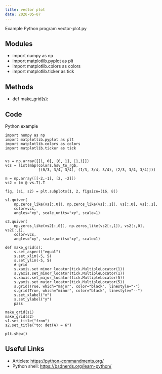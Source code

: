 ```yaml
---
title: vector plot
date: 2020-05-07
---
```

Example Python program vector-plot.py

## Modules

* import numpy as np
* import matplotlib.pyplot as plt
* import matplotlib.colors as colors
* import matplotlib.ticker as tick

## Methods

* def make_grid(s):

## Code

Python example

    import numpy as np
    import matplotlib.pyplot as plt
    import matplotlib.colors as colors
    import matplotlib.ticker as tick
    
    
    vs = np.array([[1, 0], [0, 1], [1,1]])
    vcs = list(map(colors.hsv_to_rgb,
                   [(0/3, 3/4, 3/4), (1/3, 3/4, 3/4), (2/3, 3/4, 3/4)]))
    
    m = np.array([[-2,-1], [2, -2]])
    vs2 = (m @ vs.T).T
    
    fig, (s1, s2) = plt.subplots(1, 2, figsize=(16, 8))
    
    s1.quiver(
        np.zeros_like(vs[:,0]), np.zeros_like(vs[:,1]), vs[:,0], vs[:,1],
        color=vcs,
        angles="xy", scale_units="xy", scale=1)
    
    s2.quiver(
        np.zeros_like(vs2[:,0]), np.zeros_like(vs2[:,1]), vs2[:,0], vs2[:,1],
        color=vcs,
        angles="xy", scale_units="xy", scale=1)
    
    def make_grid(s):
        s.set_aspect("equal")
        s.set_xlim(-5, 5)
        s.set_ylim(-5, 5)
        # grid
        s.xaxis.set_minor_locator(tick.MultipleLocator(1))
        s.yaxis.set_minor_locator(tick.MultipleLocator(1))
        s.xaxis.set_major_locator(tick.MultipleLocator(5))
        s.yaxis.set_major_locator(tick.MultipleLocator(5))
        s.grid(True, which="major", color="black", linestyle="-")
        s.grid(True, which="minor", color="black", linestyle="--")
        s.set_xlabel("x")
        s.set_ylabel("y")
        pass
    
    make_grid(s1)
    make_grid(s2)
    s1.set_title("from")
    s2.set_title("to: det(A) = 6")
    
    plt.show()
    

## Useful Links

- Articles: https://python-commandments.org/
- Python shell: https://bsdnerds.org/learn-python/
